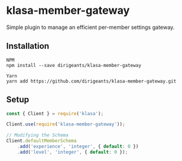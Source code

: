 # klasa-member-gateway

Simple plugin to manage an efficient per-member settings gateway.

## Installation

```
NPM
npm install --save dirigeants/klasa-member-gateway

Yarn
yarn add https://github.com/dirigeants/klasa-member-gateway.git
```

## Setup

```js
const { Client } = require('klasa');

Client.use(require('klasa-member-gateway'));

// Modifying the Schema
Client.defaultMemberSchema
    .add('experience', 'integer', { default: 0 })
    .add('level', 'integer', { default: 0 });
```
